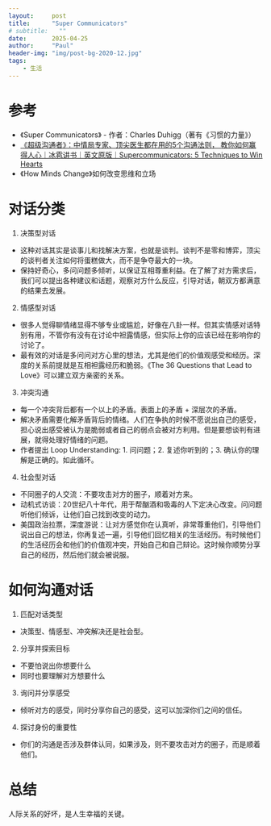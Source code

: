```yaml
---
layout:     post
title:      "Super Communicators"
# subtitle:   ""
date:       2025-04-25
author:     "Paul"
header-img: "img/post-bg-2020-12.jpg"
tags:
    - 生活
---
```

# 参考
- 《Super Communicators》 - 作者：Charles Duhigg（著有《习惯的力量》）
- [《超级沟通者》：中情局专家、顶尖医生都在用的5个沟通法则， 教你如何赢得人心｜冰雹讲书｜英文原版｜Supercommunicators: 5 Techniques to Win Hearts](https://www.youtube.com/watch?v=WutCXYg2o1c)
- 《How Minds Change》如何改变思维和立场


# 对话分类
1. 决策型对话
  - 这种对话其实是谈事儿和找解决方案，也就是谈判。谈判不是零和博弈，顶尖的谈判者关注如何将蛋糕做大，而不是争夺最大的一块。
  - 保持好奇心，多问问题多倾听，以保证互相尊重利益。在了解了对方需求后，我们可以提出各种建议和话题，观察对方什么反应，引导对话，朝双方都满意的结果去发展。
2. 情感型对话
  - 很多人觉得聊情绪显得不够专业或尴尬，好像在八卦一样。但其实情感对话特别有用，不管你有没有在讨论中袒露情感，但实际上你的应该已经在影响你的讨论了。
  - 最有效的对话是多问问对方心里的想法，尤其是他们的价值观感受和经历。深度的关系前提就是互相袒露经历和脆弱。《The 36 Questions that Lead to Love》可以建立双方亲密的关系。
3. 冲突沟通
  - 每一个冲突背后都有一个以上的矛盾。表面上的矛盾 + 深层次的矛盾。
  - 解决矛盾需要化解矛盾背后的情绪。人们在争执的时候不愿说出自己的感受，担心说出感受被认为是脆弱或者自己的弱点会被对方利用。但是要想谈判有进展，就得处理好情绪的问题。
  - 作者提出 Loop Understanding: 1. 问问题；2. 复述你听到的；3. 确认你的理解是正确的。如此循环。
4. 社会型对话
  - 不同圈子的人交流：不要攻击对方的圈子，顺着对方来。
  - 动机式访谈：20世纪八十年代，用于帮酗酒和吸毒的人下定决心改变。问问题听他们倾诉，让他们自己找到改变的动力。
  - 美国政治拉票，深度游说：让对方感觉你在认真听，非常尊重他们，引导他们说出自己的想法，你再复述一遍，引导他们回忆相关的生活经历。有时候他们的生活经历会和他们的价值观冲突，开始自己和自己辩论。这时候你顺势分享自己的经历，然后他们就会被说服。

# 如何沟通对话
1. 匹配对话类型
  - 决策型、情感型、冲突解决还是社会型。
2. 分享并探索目标
  - 不要怕说出你想要什么
  - 同时也要理解对方想要什么
3. 询问并分享感受
  - 倾听对方的感受，同时分享你自己的感受，这可以加深你们之间的信任。
4. 探讨身份的重要性
  - 你们的沟通是否涉及群体认同，如果涉及，则不要攻击对方的圈子，而是顺着他们。

# 总结
人际关系的好坏，是人生幸福的关键。